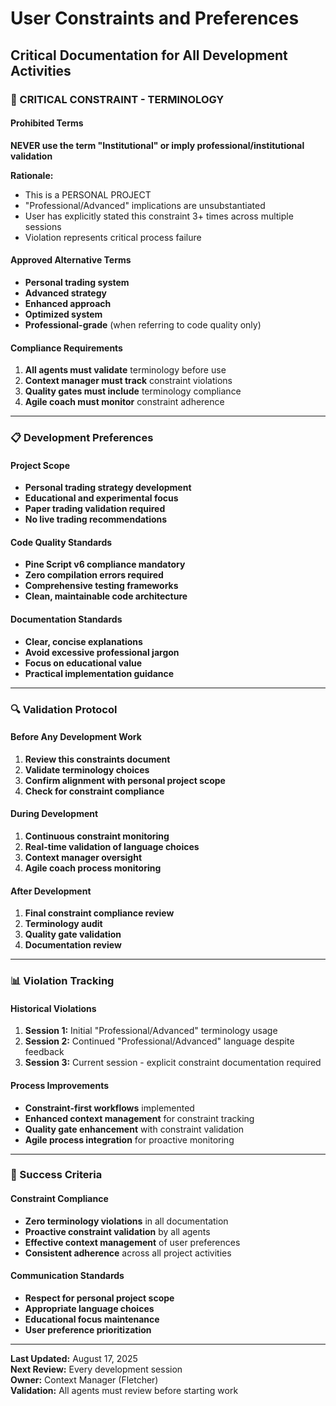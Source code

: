 # User Constraints and Preferences
## Critical Documentation for All Development Activities

### 🚨 CRITICAL CONSTRAINT - TERMINOLOGY

#### Prohibited Terms
**NEVER use the term "Institutional" or imply professional/institutional validation**

**Rationale:**
- This is a PERSONAL PROJECT
- "Professional/Advanced" implications are unsubstantiated
- User has explicitly stated this constraint 3+ times across multiple sessions
- Violation represents critical process failure

#### Approved Alternative Terms
- **Personal trading system**
- **Advanced strategy**
- **Enhanced approach**
- **Optimized system**
- **Professional-grade** (when referring to code quality only)

#### Compliance Requirements
1. **All agents must validate** terminology before use
2. **Context manager must track** constraint violations
3. **Quality gates must include** terminology compliance
4. **Agile coach must monitor** constraint adherence

---

### 📋 Development Preferences

#### Project Scope
- **Personal trading strategy development**
- **Educational and experimental focus**
- **Paper trading validation required**
- **No live trading recommendations**

#### Code Quality Standards
- **Pine Script v6 compliance mandatory**
- **Zero compilation errors required**
- **Comprehensive testing frameworks**
- **Clean, maintainable code architecture**

#### Documentation Standards
- **Clear, concise explanations**
- **Avoid excessive professional jargon**
- **Focus on educational value**
- **Practical implementation guidance**

---

### 🔍 Validation Protocol

#### Before Any Development Work
1. **Review this constraints document**
2. **Validate terminology choices**
3. **Confirm alignment with personal project scope**
4. **Check for constraint compliance**

#### During Development
1. **Continuous constraint monitoring**
2. **Real-time validation of language choices**
3. **Context manager oversight**
4. **Agile coach process monitoring**

#### After Development
1. **Final constraint compliance review**
2. **Terminology audit**
3. **Quality gate validation**
4. **Documentation review**

---

### 📊 Violation Tracking

#### Historical Violations
1. **Session 1:** Initial "Professional/Advanced" terminology usage
2. **Session 2:** Continued "Professional/Advanced" language despite feedback
3. **Session 3:** Current session - explicit constraint documentation required

#### Process Improvements
- **Constraint-first workflows** implemented
- **Enhanced context management** for constraint tracking
- **Quality gate enhancement** with constraint validation
- **Agile process integration** for proactive monitoring

---

### 🎯 Success Criteria

#### Constraint Compliance
- **Zero terminology violations** in all documentation
- **Proactive constraint validation** by all agents
- **Effective context management** of user preferences
- **Consistent adherence** across all project activities

#### Communication Standards
- **Respect for personal project scope**
- **Appropriate language choices**
- **Educational focus maintenance**
- **User preference prioritization**

---

**Last Updated:** August 17, 2025  
**Next Review:** Every development session  
**Owner:** Context Manager (Fletcher)  
**Validation:** All agents must review before starting work